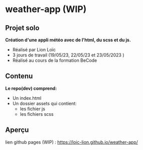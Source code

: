 # weather-app (WIP)
## Projet solo
__Création d'une appli météo avec de l'html, du scss et du js.__
* Réalisé par Lion Loïc
* 3 jours de travail (19/05/23, 22/05/23 et 23/05/2023 )
* Réalisé au cours de la formation BeCode
## Contenu
__Le repo(dev) comprend:__
* Un index.html
* Un dossier assets qui contient:
   * les fichier js
   * les fichiers scss
## Aperçu
lien github pages (WIP) : https://loic-lion.github.io/weather-app/
 
